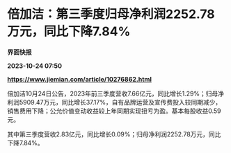 # 倍加洁：第三季度归母净利润2252.78万元，同比下降7.84%
**界面快报**

**2023-10-24 07:50**

**https://www.jiemian.com/article/10276862.html**

倍加洁10月24日公告，2023年前三季度营收7.66亿元，同比增长1.29%；归母净利润5909.47万元，同比增长37.17%，自有品牌运营及宣传费投入较同期减少，销售费用下降；公允价值变动收益较上年同期实现扭亏为盈。基本每股收益0.59元。

其中第三季度营收2.83亿元，同比增长0.09%；归母净利润2252.78万元，同比下降7.84%。